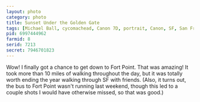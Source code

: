 ```yaml
---
layout: photo
category: photo
title: Sunset Under the Golden Gate
tags: [Michael Ball, cycomachead, Canon 7D, portrait, Canon, SF, San Francisco, Fort Point, GGB, Golden Gate, Golden Gate Bridge, bridge, sunset, night, water, bay, HDR, HDRI, EF-S 10-22, CA, California, the city, red, marina, landscape]
pid: 6997444962
farmid: 8
serid: 7213
secret: 7946701823
---
```



Wow! I finally got a chance to get down to Fort Point. That was amazing! It took more than 10 miles of walking throughout the day, but it was totally worth ending the year walking through SF with friends. (Also, it turns out, the bus to Fort Point wasn't running last weekend, though this led to a couple shots I would have otherwise missed, so that was good.)
